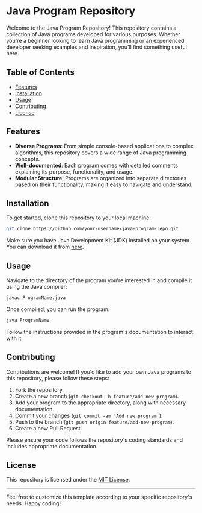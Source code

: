 
# Java Program Repository

Welcome to the Java Program Repository! This repository contains a collection of Java programs developed for various purposes. Whether you're a beginner looking to learn Java programming or an experienced developer seeking examples and inspiration, you'll find something useful here.

## Table of Contents

- [Features](#features)
- [Installation](#installation)
- [Usage](#usage)
- [Contributing](#contributing)
- [License](#license)

## Features

- **Diverse Programs**: From simple console-based applications to complex algorithms, this repository covers a wide range of Java programming concepts.
- **Well-documented**: Each program comes with detailed comments explaining its purpose, functionality, and usage.
- **Modular Structure**: Programs are organized into separate directories based on their functionality, making it easy to navigate and understand.

## Installation

To get started, clone this repository to your local machine:

```bash
git clone https://github.com/your-username/java-program-repo.git
```

Make sure you have Java Development Kit (JDK) installed on your system. You can download it from [here](https://www.oracle.com/java/technologies/javase-jdk11-downloads.html).

## Usage

Navigate to the directory of the program you're interested in and compile it using the Java compiler:

```bash
javac ProgramName.java
```

Once compiled, you can run the program:

```bash
java ProgramName
```

Follow the instructions provided in the program's documentation to interact with it.

## Contributing

Contributions are welcome! If you'd like to add your own Java programs to this repository, please follow these steps:

1. Fork the repository.
2. Create a new branch (`git checkout -b feature/add-new-program`).
3. Add your program to the appropriate directory, along with necessary documentation.
4. Commit your changes (`git commit -am 'Add new program'`).
5. Push to the branch (`git push origin feature/add-new-program`).
6. Create a new Pull Request.

Please ensure your code follows the repository's coding standards and includes appropriate documentation.

## License

This repository is licensed under the [MIT License](LICENSE).

---

Feel free to customize this template according to your specific repository's needs. Happy coding!
